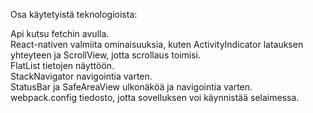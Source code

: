 Osa käytetyistä teknologioista:

Api kutsu fetchin avulla. 
<br />
React-nativen valmiita ominaisuuksia, kuten ActivityIndicator latauksen yhteyteen ja ScrollView, jotta scrollaus toimisi.
<br />
FlatList tietojen näyttöön. 
<br />
StackNavigator navigointia varten.
<br />
 StatusBar ja SafeAreaView ulkonäköä ja navigointia varten.
 <br />
 webpack.config tiedosto, jotta sovelluksen voi käynnistää selaimessa.
